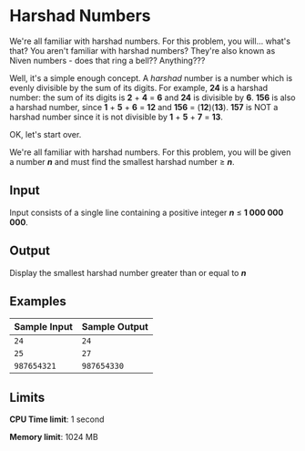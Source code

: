 # Harshad Numbers

We're all familiar with harshad numbers. For this problem, you will... what's that? You aren't familiar with harshad numbers? They're also known as Niven numbers - does that ring a bell?? Anything???

Well, it's a simple enough concept. A _harshad_ number is a number which is evenly divisible by the sum of its digits. For example, **24** is a harshad number: the sum of its digits is **2** + **4** = **6** and **24** is divisible by **6**. **156** is also a harshad number, since **1** + **5** + **6** = **12** and **156** = (**12**)(**13**). **157** is NOT a harshad number since it is not divisible by **1** + **5** + **7** = **13**.

OK, let's start over.

We're all familiar with harshad numbers. For this problem, you will be given a number _**n**_ and must find the smallest harshad number ≥ _**n**_.

## Input

Input consists of a single line containing a positive integer _**n**_ ≤ **1 000 000 000**.

## Output

Display the smallest harshad number greater than or equal to _**n**_

## Examples

Sample Input | Sample Output
-|-
`24` | `24`
`25` | `27`
`987654321` | `987654330`

## Limits

**CPU Time limit**: 1 second

**Memory limit**: 1024 MB
